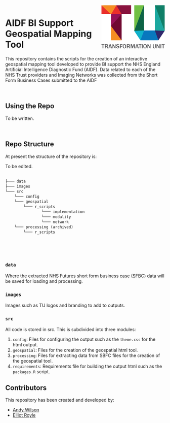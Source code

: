 <img src="images/TU_logo_large.png" alt="TU logo" width="200" align="right"/>

# AIDF BI Support Geospatial Mapping Tool

This repository contains the scripts for the creation of an interactive geospatial mapping tool developed to provide BI support the NHS England Artificial Intelligence Diagnostic Fund (AIDF). Data related to each of the NHS Trust providers and Imaging Networks was collected from the Short Form Business Cases submitted to the AIDF 



<br/>

## Using the Repo

To be written.

<br/>

## Repo Structure

At present the structure of the repository is:

To be edited.

``` plaintext

├─── data
├─── images
└─── src
    └─── config
    └─── geospatial
        └─── r_scripts
                └─── implementation
                └─── modality
                └─── network
    └─── processing (archived)
        └─── r_scripts

    
```

<br/>

### `data`
Where the extracted NHS Futures short form business case (SFBC) data will be saved for loading and processing.

### `images`

Images such as TU logos and branding to add to outputs.

### `src`

All code is stored in src. This is subdivided into three modules:

1. `config`: Files for configuring the output such as the `theme.css` for the html output.
2. `geospatial`: Files for the creation of the geospatial html tool.
3. `processing`: Files for extracting data from SBFC files for the creation of the geospatial tool.
4. `requirements`: Requirements file for building the output html such as the `packages.R` script.

## Contributors

This repository has been created and developed by:

-   [Andy Wilson](https://github.com/ASW-Analyst)
-   [Elliot Royle](https://github.com/elliotroyle)
